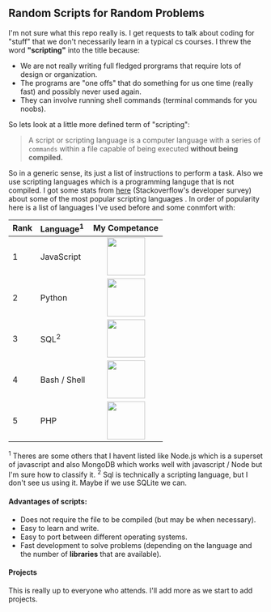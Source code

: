 ## Random Scripts for Random Problems

I'm not sure what this repo really is. I get requests to talk about coding for "stuff" that we don't necessarily learn in a typical cs courses. I threw the word **"scripting"** into the title because: 

- We are not really writing full fledged prorgrams that require lots of design or organization. 
- The programs are "one offs" that do something for us one time (really fast) and possibly never used again. 
- They can involve running shell commands (terminal commands for you noobs).
  
So lets look at a little more defined term of "scripting":

>A script or scripting language is a computer language with a series of `commands` within a file capable of being executed **without being compiled.** 

So in a generic sense, its just a list of instructions to perform a task. Also we use scripting languages which is a programming languge that is not compiled. I got some stats from [here](https://insights.stackoverflow.com/survey/2021) (Stackoverflow's developer survey) about some of the most popular scripting languages . In order of popularity here is a list of languages I've used before and some conmfort with:



| Rank | Language<sup>1</sup>     | My Competance |
| :--- | :----------- | :-----------: |
| 1    | JavaScript   |<img src="https://cs.msutexas.edu/~griffin/zcloud/zcloud-files/stars_3.png" width="75">|
| 2    | Python       |<img src="https://cs.msutexas.edu/~griffin/zcloud/zcloud-files/stars_4_half.png" width="75">|
| 3    | SQL<sup>2</sup> |<img src="https://cs.msutexas.edu/~griffin/zcloud/zcloud-files/stars_3_half.png" width="75">|
| 4    | Bash / Shell |<img src="https://cs.msutexas.edu/~griffin/zcloud/zcloud-files/stars_3_half.png" width="75">|
| 5    | PHP          |<img src="https://cs.msutexas.edu/~griffin/zcloud/zcloud-files/stars_4_half.png" width="75">|

<sup>1</sup> Theres are some others that I havent listed like Node.js which is a superset of javascript and also MongoDB which works well with javascript / Node but I'm sure how to classify it.
<sup>2</sup> Sql is technically a scripting language, but I don't see us using it. Maybe if we use SQLite we can.

#### Advantages of scripts:
- Does not require the file to be compiled (but may be when necessary).
- Easy to learn and write.
- Easy to port between different operating systems.
- Fast development to solve problems (depending on the language and the number of **libraries** that are available).


#### Projects

This is really up to everyone who attends. I'll add more as we start to add projects.